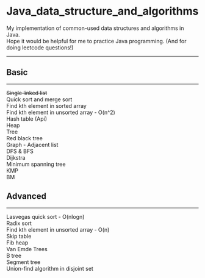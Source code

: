 # Java_data_structure_and_algorithms
My implementation of common-used data structures and algorithms in Java.   
Hope it would be helpful for me to practice Java programming. (And for doing leetcode questions!)   
***
## Basic
***
~~Single linked list~~  
Quick sort and merge sort  
Find kth element in sorted array  
Find kth element in unsorted array - O(n^2)  
Hash table (Api)  
Heap  
Tree  
Red black tree  
Graph - Adjacent list  
DFS & BFS  
Dijkstra  
Minimum spanning tree  
KMP  
BM  

## Advanced
***
Lasvegas quick sort - O(nlogn)  
Radix sort  
Find kth element in unsorted array - O(n)  
Skip table  
Fib heap  
Van Emde Trees  
B tree  
Segment tree  
Union-find algorithm in disjoint set  
